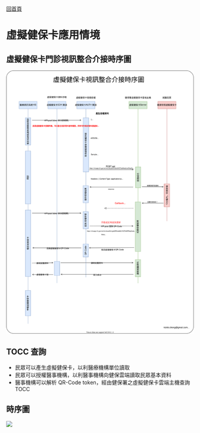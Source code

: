 [回首頁](../index.md)
# 虛擬健保卡應用情境

## 虛擬健保卡門診視訊整合介接時序圖

![](./images/vhc.drawio.svg)
## TOCC 查詢
- 民眾可以產生虛擬健保卡，以利醫療機構單位讀取
- 民眾可以授權醫事機構，以利醫事機構向健保雲端讀取民眾基本資料
- 醫事機構可以解析 QR-Code token，經由健保署之虛擬健保卡雲端主機查詢 TOCC

## 時序圖

![](./images/vhc_tocc.drawio.svg)


